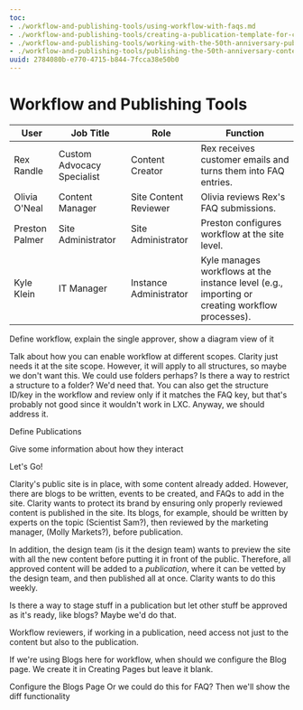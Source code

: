 ```yaml
---
toc:
- ./workflow-and-publishing-tools/using-workflow-with-faqs.md
- ./workflow-and-publishing-tools/creating-a-publication-template-for-claritys-special-events.md
- ./workflow-and-publishing-tools/working-with-the-50th-anniversary-publication.md
- ./workflow-and-publishing-tools/publishing-the-50th-anniversary-content.md
uuid: 2784080b-e770-4715-b844-7fcca38e50b0
---
```

# Workflow and Publishing Tools

| User           | Job Title                  | Role                   | Function                                                                                       |
|----------------|----------------------------|------------------------|------------------------------------------------------------------------------------------------|
| Rex Randle     | Custom Advocacy Specialist | Content Creator        | Rex receives customer emails and turns them into FAQ entries.                                  |
| Olivia O'Neal  | Content Manager            | Site Content Reviewer  | Olivia reviews Rex's FAQ submissions.                                                          |
| Preston Palmer | Site Administrator         | Site Administrator     | Preston configures workflow at the site level.                                                 |
| Kyle Klein     | IT Manager                 | Instance Administrator | Kyle manages workflows at the instance level (e.g., importing or creating workflow processes). |
<!-- We'll need a Content Manager role for Rex and Olivia, to access and create Web Content Articles and all the site stuff, pages, fragments, etc. -->

Define workflow, explain the single approver, show a diagram view of it

   Talk about how you can enable workflow at different scopes. Clarity just needs it at the site scope. However, it will apply to all structures, so maybe we don't want this. We could use folders perhaps? Is there a way to restrict a structure to a folder? We'd need that. You can also get the structure ID/key in the workflow and review only if it matches the FAQ key, but that's probably not good since it wouldn't work in LXC. Anyway, we should address it.

Define Publications

Give some information about how they interact

Let's Go!

Clarity's public site is in place, with some content already added. However, there are blogs to be written, events to be created, and FAQs to add in the site. Clarity wants to protect its brand by ensuring only properly reviewed content is published in the site. Its blogs, for example, should be written by experts on the topic (Scientist Sam?), then reviewed by the marketing manager, (Molly Markets?), before publication.

In addition, the design team (is it the design team) wants to preview the site with all the new content before putting it in front of the public. Therefore, all approved content will be added to a _publication_, where it can be vetted by the design team, and then published all at once. Clarity wants to do this weekly.

Is there a way to stage stuff in a publication but let other stuff be approved as it's ready, like blogs? Maybe we'd do that.

Workflow reviewers, if working in a publication, need access not just to the content but also to the publication.

If we're using Blogs here for workflow, when should we configure the Blog page. We create it in Creating Pages but leave it blank.

Configure the Blogs Page
Or we could do this for FAQ? Then we'll show the diff functionality
